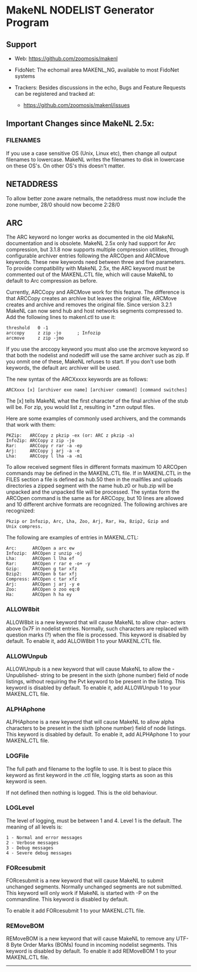 # MakeNL NODELIST Generator Program

## Support

* Web:      <https://github.com/zoomosis/makenl>
* FidoNet:  The echomail area MAKENL_NG, available to most FidoNet systems
* Trackers: Besides discussions in the echo, Bugs and Feature Requests
can be registered and tracked at:

  * <https://github.com/zoomosis/makenl/issues>


## Important Changes since MakeNL 2.5x:

### FILENAMES

If you use a case sensitive OS (Unix, Linux etc), then change
all output filenames to lowercase. MakeNL writes the filenames
to disk in lowercase on these OS's. On other OS's this doesn't
matter.


## NETADDRESS

To allow better zone aware netmails, the netaddress must now
include the zone number, 28/0 should now become 2:28/0


## ARC

The ARC keyword no longer works as documented in the old MakeNL
documentation and is obsolete. MakeNL 2.5x only had support for
Arc compression, but 3.1.8 now supports multiple compression
utilities, through configurable archiver entries following the
ARCOpen and ARCMove keywords. These new keywords need between
three and five parameters. To provide compatibility with MakeNL
2.5x, the ARC keyword must be commented out of the MAKENL.CTL
file, which will cause MakeNL to default to Arc compression as
before.

Currently, ARCCopy and ARCMove work for this feature. The difference
is that ARCCopy creates an archive but leaves the original file,
ARCMove creates and archive and removes the original file.
Since version 3.2.1 MakeNL can now send hub and host networks segments
compressed to. Add the following lines to makenl.ctl to use it:

    threshold   0 -1
    arccopy     z zip -jo      ; Infozip
    arcmove     z zip -jmo

If you use the arccopy keyword you must also use the arcmove keyword
so that both the nodelist and nodediff will use the same archiver
such as zip. If you onmit one of these, MakeNL refuses to start.
If you don't use both keywords, the default arc archiver will be
used.

The new syntax of the ARCXxxxx keywords are as follows:

    ARCXxxx [x] [archiver exe name] [archiver command] [command switches]

The [x] tells MakeNL what the first character of the final archive
of the stub will be. For zip, you would list z, resulting in *.znn
output files.

Here are some examples of commonly used archivers, and the commands
that work with them:

    PKZip:   ARCCopy z pkzip -ex (or: ARC z pkzip -a)
    InfoZip: ARCCopy z zip -jo
    Rar:     ARCCopy r rar -a -ep
    Arj:     ARCCopy j arj -a -e
    Lha:     ARCCopy l lha -a -m1

To allow received segment files in different formats maximum 10
ARCOpen commands may be defined in the MAKENL.CTL file. If in
MAKENL.CTL in the FILES section a file is defined as hub.50 then
in the mailfiles and uploads directories a zipped segment with the
name hub.z0 or hub.zip will be unpacked and the unpacked file will
be processed. The syntax form the ARCOpen command is the same as
for ARCCopy, but 10 lines are allowed and 10 different archive
formats are recognized. The following archives are recognized:

    Pkzip or Infozip, Arc, Lha, Zoo, Arj, Rar, Ha, Bzip2, Gzip and
    Unix compress.

The following are examples of entries in MAKENL.CTL:

    Arc:      ARCOpen a arc ew
    Infozip:  ARCOpen z unzip -oj
    Lha:      ARCOpen l lha ef
    Rar:      ARCOpen r rar e -o+ -y
    Gzip:     ARCOpen g tar xfz
    Bzip2:    ARCOpen b tar xfj
    Compress: ARCOpen c tar xfz
    Arj:      ARCOpen j arj -y e
    Zoo:      ARCOpen o zoo eq:0
    Ha:       ARCOpen h ha ey


### ALLOW8bit

ALLOW8bit is a new keyword that will cause MakeNL to allow char-
acters above 0x7F in nodelist entries.  Normally, such characters
are replaced with question marks (?) when the file is processed.
This keyword is disabled by default.  To enable it, add ALLOW8bit 1
to your MAKENL.CTL file.


### ALLOWUnpub

ALLOWUnpub is a new keyword that will cause MakeNL to allow the
-Unpublished- string to be present in the sixth (phone number)
field of node listings, without requiring the Pvt keyword to be
present in the listing. This keyword is disabled by default. To
enable it, add ALLOWUnpub 1 to your MAKENL.CTL file.


### ALPHAphone

ALPHAphone is a new keyword that will cause MakeNL to allow alpha
characters to be present in the sixth (phone number) field of node
listings. This keyword is disabled by default. To enable it, add
ALPHAphone 1 to your MAKENL.CTL file.


### LOGFile

The full path and filename to the logfile to use. It is best to
place this keyword as first keyword in the .ctl file, logging
starts as soon as this keyword is seen.

If not defined then nothing is logged. This is the old behaviour.

### LOGLevel

The level of logging, must be between 1 and 4. Level 1 is the
default. The meaning of all levels is:

    1 - Normal and error messages
    2 - Verbose messages
    3 - Debug messages
    4 - Severe debug messages


### FORcesubmit

FORcesubmit is a new keyword that will cause MakeNL to submit
unchanged segments. Normally unchanged segments are not submitted.
This keyword will only work if MakeNL is started with -P on the
commandline. This keyword is disabled by default.

To enable it add FORcesubmit 1 to your MAKENL.CTL file.


### REMoveBOM

REMoveBOM is a new keyword that will cause MakeNL to remove any UTF-8
Byte Order Marks (BOMs) found in incoming nodelist segments.  This
keyword is disabled by default.  To enable it add REMoveBOM 1 to your
MAKENL.CTL file.

---
